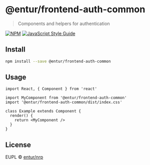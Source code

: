 # @entur/frontend-auth-common

> Components and helpers for authentication

[![NPM](https://img.shields.io/npm/v/@entur/frontend-auth-common.svg)](https://www.npmjs.com/package/@entur/frontend-auth-common) [![JavaScript Style Guide](https://img.shields.io/badge/code_style-standard-brightgreen.svg)](https://standardjs.com)

## Install

```bash
npm install --save @entur/frontend-auth-common
```

## Usage

```tsx
import React, { Component } from 'react'

import MyComponent from '@entur/frontend-auth-common'
import '@entur/frontend-auth-common/dist/index.css'

class Example extends Component {
  render() {
    return <MyComponent />
  }
}
```

## License

EUPL © [entur/nrp](https://github.com/entur/nrp)
